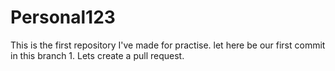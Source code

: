 # Personal123
This is the first repository I've made for practise.
let here be our first commit in this branch 1.
Lets create a pull request.


